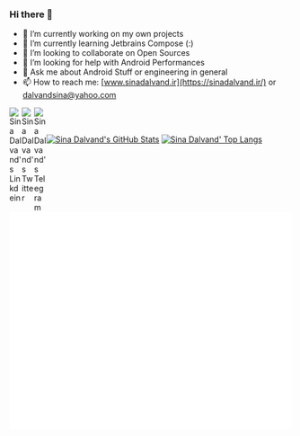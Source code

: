 ### Hi there 👋

- 🔭 I’m currently working on my own projects
- 🌱 I’m currently learning Jetbrains Compose (:)
- 👯 I’m looking to collaborate on Open Sources
- 🤔 I’m looking for help with Android Performances
- 💬 Ask me about Android Stuff or engineering in general
- 📫 How to reach me: [www.sinadalvand.ir](https://sinadalvand.ir/) or [dalvandsina@yahoo.com](mailto:dalvandsina@yahoo.com)

<a href="https://www.linkedin.com/in/sinadalvand">
  <img align="left" alt="Sina Dalvand's Linkdein" width="22px" src="https://cdn.jsdelivr.net/npm/simple-icons@v3/icons/linkedin.svg" />
</a>
<a href="https://twitter.com/DlvLogan">
  <img align="left" alt="Sina Dalvand's Twitter" width="22px" src="https://cdn.jsdelivr.net/npm/simple-icons@v3/icons/twitter.svg" />
</a>
<a href="https://t.me/logandlv">
  <img align="left" alt="Sina Dalvand's Telegram" width="22px" src="https://cdn.jsdelivr.net/npm/simple-icons@v3/icons/telegram.svg" />
</a>

<br />
<br />


[![Sina Dalvand's GitHub Stats](https://github-readme-stats-sigma-five.vercel.app/api?username=sinadalvand&show_icons=true&include_all_commits=true&theme=tokyonight&count_private=true&line_height=40)](https://github.com/sinadalvand/sinadalvand)
[![Sina Dalvand' Top Langs](https://github-readme-stats-sigma-five.vercel.app/api/top-langs/?username=sinadalvand&langs_count=5&theme=tokyonight&exclude_repo=SocketCpp,sinadalvand.github.io,DeveloperSite)](https://github.com/sinadalvand/sinadalvand)

![Metrics](https://github.com/sinadalvand/sinadalvand/blob/main/github-metrics.svg)




<!--
**sinadalvand/sinadalvand** is a ✨ _special_ ✨ repository because its `README.md` (this file) appears on your GitHub profile.

Here are some ideas to get you started:

- 🔭 I’m currently working on ...
- 🌱 I’m currently learning ...
- 👯 I’m looking to collaborate on ...
- 🤔 I’m looking for help with ...
- 💬 Ask me about android , Maybe can help !
- 📫 How to reach me: ...
- 😄 Pronouns: ...
- ⚡ Fun fact: ...
-->


